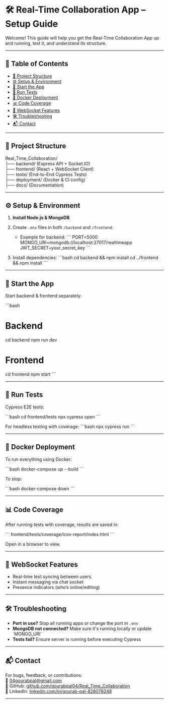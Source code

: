 # 🛠️ Real-Time Collaboration App – Setup Guide

Welcome! This guide will help you get the Real-Time Collaboration App up and running, test it, and understand its structure.

---

## 📘 Table of Contents

- [🧱 Project Structure](#project-structure)
- [⚙️ Setup & Environment](#setup--environment)
- [🚀 Start the App](#start-the-app)
- [🧪 Run Tests](#run-tests)
- [🐳 Docker Deployment](#docker-deployment)
- [📊 Code Coverage](#code-coverage)
- [💬 WebSocket Features](#websocket-features)
- [🛠️ Troubleshooting](#troubleshooting)
- [📬 Contact](#contact)

---

## 🧱 Project Structure

Real_Time_Collaboration/  
├── backend/ (Express API + Socket.IO)  
├── frontend/ (React + WebSocket Client)  
├── tests/ (End-to-End Cypress Tests)  
├── deployment/ (Docker & CI config)  
├── docs/ (Documentation)  

---

## ⚙️ Setup & Environment

1. **Install Node.js & MongoDB**
2. Create `.env` files in both `/backend` and `/frontend`:
   - Example for backend:
     \`\`\`
     PORT=5000
     MONGO_URI=mongodb://localhost:27017/realtimeapp
     JWT_SECRET=your_secret_key
     \`\`\`

3. Install dependencies:
   \`\`\`bash
   cd backend && npm install
   cd ../frontend && npm install
   \`\`\`

---

## 🚀 Start the App

Start backend & frontend separately:

\`\`\`bash
# Backend
cd backend
npm run dev

# Frontend
cd frontend
npm start
\`\`\`

---

## 🧪 Run Tests

Cypress E2E tests:

\`\`\`bash
cd frontend/tests
npx cypress open
\`\`\`

For headless testing with coverage:
\`\`\`bash
npx cypress run
\`\`\`

---

## 🐳 Docker Deployment

To run everything using Docker:

\`\`\`bash
docker-compose up --build
\`\`\`

To stop:

\`\`\`bash
docker-compose down
\`\`\`

---

## 📊 Code Coverage

After running tests with coverage, results are saved in:

\`\`\`
frontend/tests/coverage/lcov-report/index.html
\`\`\`

Open in a browser to view.

---

## 💬 WebSocket Features

- Real-time text syncing between users
- Instant messaging via chat socket
- Presence indicators (who’s online/editing)

---

## 🛠️ Troubleshooting

- **Port in use?** Stop all running apps or change the port in `.env`
- **MongoDB not connected?** Make sure it's running locally or update \`MONGO_URI\`
- **Tests fail?** Ensure server is running before executing Cypress

---

## 📬 Contact

For bugs, feedback, or contributions:  
📧 [04gourabpal@gmail.com](mailto:04gourabpal@gmail.com)  
🔗 GitHub: [github.com/gourabpal04/Real_Time_Collaboration](https://github.com/gourabpal04/Real_Time_Collaboration)  
🔗 LinkedIn: [linkedin.com/in/gourab-pal-828078248](https://www.linkedin.com/in/gourab-pal-828078248)

---

